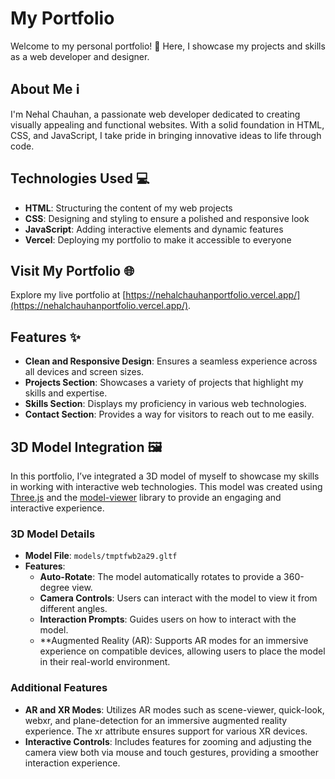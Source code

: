 # My Portfolio

Welcome to my personal portfolio! 🚀 Here, I showcase my projects and skills as a web developer and designer.

## About Me ℹ️

I'm Nehal Chauhan, a passionate web developer dedicated to creating visually appealing and functional websites. With a solid foundation in HTML, CSS, and JavaScript, I take pride in bringing innovative ideas to life through code.

## Technologies Used 💻

- **HTML**: Structuring the content of my web projects
- **CSS**: Designing and styling to ensure a polished and responsive look
- **JavaScript**: Adding interactive elements and dynamic features
- **Vercel**: Deploying my portfolio to make it accessible to everyone

## Visit My Portfolio 🌐

Explore my live portfolio at [https://nehalchauhanportfolio.vercel.app/](https://nehalchauhanportfolio.vercel.app/). 

## Features ✨

- **Clean and Responsive Design**: Ensures a seamless experience across all devices and screen sizes.
- **Projects Section**: Showcases a variety of projects that highlight my skills and expertise.
- **Skills Section**: Displays my proficiency in various web technologies.
- **Contact Section**: Provides a way for visitors to reach out to me easily.

## 3D Model Integration 🖼️

In this portfolio, I’ve integrated a 3D model of myself to showcase my skills in working with interactive web technologies. This model was created using [Three.js](https://threejs.org/) and the [model-viewer](https://modelviewer.dev/) library to provide an engaging and interactive experience.

### 3D Model Details

- **Model File**: `models/tmptfwb2a29.gltf`
- **Features**:
  - **Auto-Rotate**: The model automatically rotates to provide a 360-degree view.
  - **Camera Controls**: Users can interact with the model to view it from different angles.
  - **Interaction Prompts**: Guides users on how to interact with the model.
  - **Augmented Reality (AR): Supports AR modes for an immersive experience on compatible devices, allowing users to place the model in their real-world environment.

### Additional Features
  - **AR and XR Modes**: Utilizes AR modes such as scene-viewer, quick-look, webxr, and plane-detection for an immersive augmented reality experience. The xr attribute ensures support for various XR devices.
  - **Interactive Controls**: Includes features for zooming and adjusting the camera view both via mouse and touch gestures, providing a smoother interaction experience.

